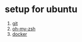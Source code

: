 # setup for ubuntu

1. [git](./setup-git.sh)
2. [oh-my-zsh](./setup-oh-my-zsh.sh)
3. [docker](./setup-docker.sh)
